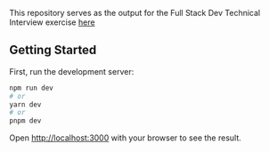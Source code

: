 This repository serves as the output for the Full Stack Dev Technical Interview exercise [here](https://drive.google.com/file/d/1sAU7KcSbuX3kDL3_E1LzS3VDLyV6ulpJ/view)

## Getting Started

First, run the development server:

```bash
npm run dev
# or
yarn dev
# or
pnpm dev
```

Open [http://localhost:3000](http://localhost:3000) with your browser to see the result.